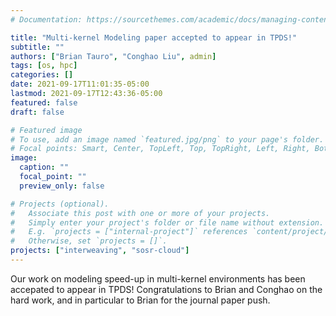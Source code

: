 ```yaml
---
# Documentation: https://sourcethemes.com/academic/docs/managing-content/

title: "Multi-kernel Modeling paper accepted to appear in TPDS!"
subtitle: ""
authors: ["Brian Tauro", "Conghao Liu", admin]
tags: [os, hpc]
categories: []
date: 2021-09-17T11:01:35-05:00
lastmod: 2021-09-17T12:43:36-05:00
featured: false
draft: false

# Featured image
# To use, add an image named `featured.jpg/png` to your page's folder.
# Focal points: Smart, Center, TopLeft, Top, TopRight, Left, Right, BottomLeft, Bottom, BottomRight.
image:
  caption: ""
  focal_point: ""
  preview_only: false

# Projects (optional).
#   Associate this post with one or more of your projects.
#   Simply enter your project's folder or file name without extension.
#   E.g. `projects = ["internal-project"]` references `content/project/deep-learning/index.md`.
#   Otherwise, set `projects = []`.
projects: ["interweaving", "sosr-cloud"]
---
```


Our work on modeling speed-up in multi-kernel environments has been accepated
to appear in TPDS! Congratulations to Brian and Conghao on the hard work, and
in particular to Brian for the journal paper push.
